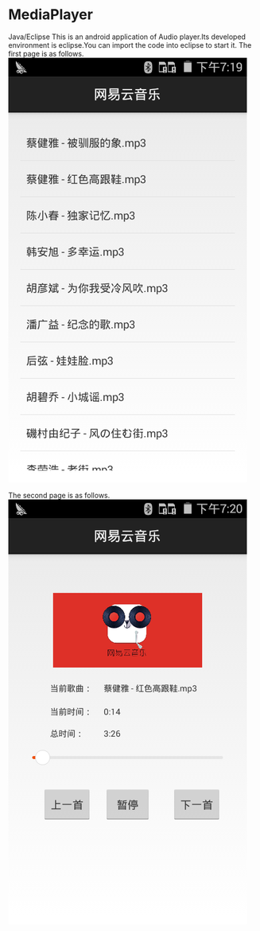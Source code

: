 # MediaPlayer
Java/Eclipse
This is an android application of Audio player.Its developed environment is eclipse.You can import the code into eclipse to start it. 
The first page is as follows.
![Image text](https://github.com/lijunqiang123/image/blob/master/1.png)

The second page is as follows.
![Image text](https://github.com/lijunqiang123/image/blob/master/2.png)
